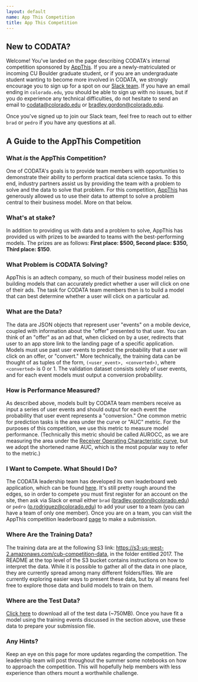 ```yaml
---
layout: default
name: App This Competition
title: App This Competition
---
```


## New to CODATA?
Welcome! You've landed on the page describing CODATA's internal competition sponsored by [AppThis](https://appthis.com). If you are a newly-matriculated or incoming CU Boulder graduate student, or if you are an undergraduate student wanting to become more involved in CODATA, we strongly encourage you to sign up for a spot on our [Slack team](https://cubdatascienceteam.slack.com/). If you have an email ending in `colorado.edu`, you should be able to sign up with no issues, but if you do experience any technical difficulties, do not hesitate to send an email to codata@colorado.edu or bradley.gordon@colorado.edu.

Once you've signed up to join our Slack team, feel free to reach out to either `brad` or `pedro` if you have any questions at all.

## A Guide to the AppThis Competition

### What _is_ the AppThis Competition?
One of CODATA's goals is to provide team members with opportunities to demonstrate their ability to perform practical data science tasks. To this end, industry partners assist us by providing the team with a problem to solve and the data to solve that problem. For this competition, [AppThis](https://appthis.com) has generously allowed us to use their data to attempt to solve a problem central to their business model. More on that below.

### What's at stake?
In addition to providing us with data and a problem to solve, AppThis has provided us with prizes to be awarded to teams with the best-performing models. The prizes are as follows: **First place: $500, Second place: $350, Third place: $150**.

### What Problem is CODATA Solving?
AppThis is an adtech company, so much of their business model relies on building models that can accurately predict whether a user will click on one of their ads. The task for CODATA team members then is to build a model that can best determine whether a user will click on a particular ad.

### What are the Data?
The data are JSON objects that represent user "events" on a mobile device, coupled with information about the "offer" presented to that user. You can think of an "offer" as an ad that, when clicked on by a user, redirects that user to an app store link to the landing page of a specific application. Models must use past user events to predict the probability that a user will click on an offer, or "convert." More technically, the training data can be thought of as tuples of the form, `(<user_event>, <converted>)`, where `<converted>` is 0 or 1. The validation dataset consists solely of user events, and for each event models must output a conversion probability.

### How is Performance Measured?
As described above, models built by CODATA team members receive as input a series of user events and should output for each event the probability that user event represents a "conversion." One common metric for prediction tasks is the area under the curve or "AUC" metric. For the purposes of this competition, we use this metric to measure model performance. (Technically this metric should be called AUROCC, as we are measuring the area under the [Receiver Operating Characteristic curve](https://en.wikipedia.org/wiki/Receiver_operating_characteristic), but we adopt the shortened name AUC, which is the most popular way to refer to the metric.)

### I Want to Compete. What Should I Do?
The CODATA leadership team has developed its own leaderboard web application, which can be found [here](https://leaderboard.entilzha.io/). It's still pretty rough around the edges, so in order to compete you must first register for an account on the site, then ask via Slack or email either `brad` (bradley.gordon@colorado.edu) or `pedro` (p.rodriguez@colorado.edu) to add your user to a team (you can have a team of only one member). Once you are on a team, you can visit the AppThis competition leaderboard [page](https://leaderboard.entilzha.io/competition/appthis/) to make a submission.

### Where Are the Training Data?
The training data are at the following S3 link: https://s3-us-west-2.amazonaws.com/cub-competition-data, in the folder entitled 2017. The README at the top level of the S3 bucket contains instructions on how to interpret the data. While it is possible to gather all of the data in one place, they are currently spread among many different folders/files. We are currently exploring easier ways to present these data, but by all means feel free to explore those data and build models to train on them.

### Where are the Test Data?
[Click here](http://leaderboard.entilzha.io/static/downloads/all_training_events.tgz) to download all of the test data (~750MB). Once you have fit a model using the training events discussed in the section above, use these data to prepare
your submission file.

### Any Hints?
Keep an eye on this page for more updates regarding the competition. The leadership team will post throughout the summer some notebooks on how to approach the competition. This will hopefully help members with less experience than others mount a worthwhile challenge.
